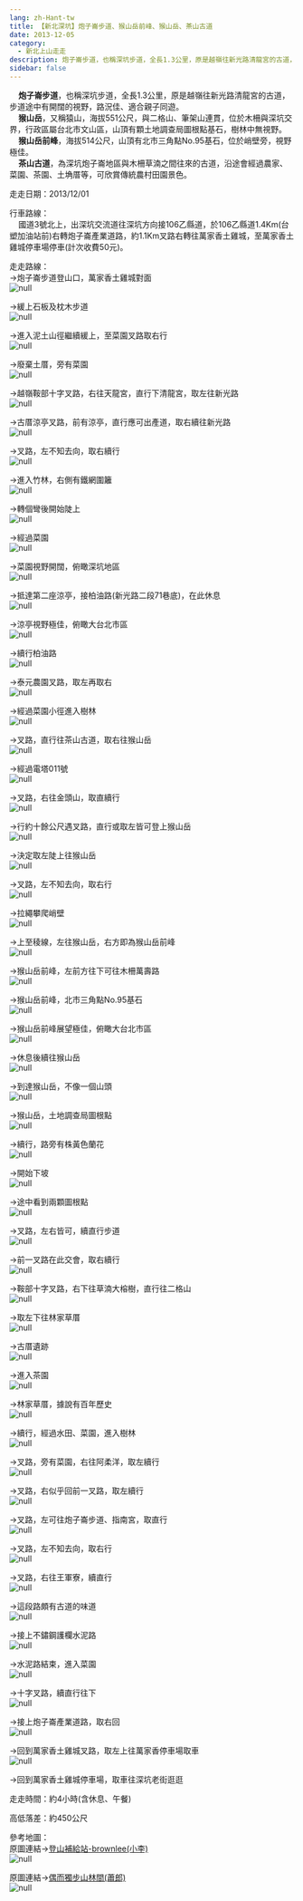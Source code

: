 ```yaml
---
lang: zh-Hant-tw
title: 【新北深坑】炮子崙步道、猴山岳前峰、猴山岳、茶山古道
date: 2013-12-05
category: 
  - 新北上山走走
description: 炮子崙步道，也稱深坑步道，全長1.3公里，原是越嶺往新光路清龍宮的古道，步道途中有開闊的視野，路況佳、適合親子同遊。 猴山岳，又稱猿山，海拔551公尺，與二格山、筆架山連貫，位於木柵與深坑交界，行政區屬台北市文山區，山頂有顆土地調查局圖根點基石，樹林中無視野。 猴山岳前峰，海拔514公尺，山頂有北市三角點No.95基石，位於峭壁旁，視野極佳。 茶山古道，為深坑炮子崙地區與木柵草湳之間往來的古道，沿途會經過農家、菜園、茶園、土埆厝等，可欣賞傳統農村田園景色。
sidebar: false
---
```


    **炮子崙步道**，也稱深坑步道，全長1.3公里，原是越嶺往新光路清龍宮的古道，步道途中有開闊的視野，路況佳、適合親子同遊。  
    **猴山岳**，又稱猿山，海拔551公尺，與二格山、筆架山連貫，位於木柵與深坑交界，行政區屬台北市文山區，山頂有顆土地調查局圖根點基石，樹林中無視野。  
    **猴山岳前峰**，海拔514公尺，山頂有北市三角點No.95基石，位於峭壁旁，視野極佳。  
    **茶山古道**，為深坑炮子崙地區與木柵草湳之間往來的古道，沿途會經過農家、菜園、茶園、土埆厝等，可欣賞傳統農村田園景色。

走走日期：2013/12/01

行車路線：  
    國道3號北上，出深坑交流道往深坑方向接106乙縣道，於106乙縣道1.4Km(台塑加油站前)右轉炮子崙產業道路，約1.1Km叉路右轉往萬家香土雞城，至萬家香土雞城停車場停車(計次收費50元)。

走走路線：  
→炮子崙步道登山口，萬家香土雞城對面  
![null](image/844802472_l.jpg)

→緩上石板及枕木步道  
![null](image/844797054_l.jpg)

→進入泥土山徑繼續緩上，至菜園叉路取右行  
![null](image/844797153_l.jpg)

→廢棄土厝，旁有菜園  
![null](image/844797268_l.jpg)

→越嶺鞍部十字叉路，右往天龍宮，直行下清龍宮，取左往新光路  
![null](image/844797411_l.jpg)

→古厝涼亭叉路，前有涼亭，直行應可出產道，取右續往新光路  
![null](image/844797722_l.jpg)

→叉路，左不知去向，取右續行  
![null](image/844797821_l.jpg)

→進入竹林，右側有鐵網圍籬  
![null](image/844797938_l.jpg)

→轉個彎後開始陡上  
![null](image/844798025_l.jpg)

→經過菜園  
![null](image/844798105_l.jpg)

→菜園視野開闊，俯瞰深坑地區  
![null](image/844798226_l.jpg)

→抵達第二座涼亭，接柏油路(新光路二段71巷底)，在此休息  
![null](image/844798328_l.jpg)

→涼亭視野極佳，俯瞰大台北市區  
![null](image/844798409_l.jpg)

→續行柏油路  
![null](image/844798517_l.jpg)

→泰元農園叉路，取左再取右  
![null](image/844798781_l.jpg)

→經過菜園小徑進入樹林  
![null](image/844798865_l.jpg)

→叉路，直行往茶山古道，取右往猴山岳  
![null](image/844798948_l.jpg)

→經過電塔011號  
![null](image/844799107_l.jpg)

→叉路，右往金頭山，取直續行  
![null](image/844799288_l.jpg)

→行約十餘公尺遇叉路，直行或取左皆可登上猴山岳  
![null](image/844799478_l.jpg)

→決定取左陡上往猴山岳  
![null](image/844799559_l.jpg)

→叉路，左不知去向，取右行  
![null](image/844799641_l.jpg)

→拉繩攀爬峭壁  
![null](image/844799724_l.jpg)

→上至稜線，左往猴山岳，右方即為猴山岳前峰  
![null](image/844799817_l.jpg)

→猴山岳前峰，左前方往下可往木柵萬壽路  
![null](image/844799923_l.jpg)

→猴山岳前峰，北市三角點No.95基石  
![null](image/844800094_l.jpg)

→猴山岳前峰展望極佳，俯瞰大台北市區  
![null](image/844800192_l.jpg)

→休息後續往猴山岳  
![null](image/844800290_l.jpg)

→到達猴山岳，不像一個山頭  
![null](image/844800492_l.jpg)

→猴山岳，土地調查局圖根點  
![null](image/844800399_l.jpg)

→續行，路旁有株黃色蘭花  
![null](image/844800578_l.jpg)

→開始下坡  
![null](image/844800692_l.jpg)

→途中看到兩顆圖根點  
![null](image/844800785_l.jpg)

→叉路，左右皆可，續直行步道  
![null](image/844800882_l.jpg)

→前一叉路在此交會，取右續行  
![null](image/844801097_l.jpg)

→鞍部十字叉路，右下往草湳大榕樹，直行往二格山  
![null](image/844801246_l.jpg)

→取左下往林家草厝  
![null](image/844801349_l.jpg)

→古厝遺跡  
![null](image/844801434_l.jpg)

→進入茶園  
![null](image/844801577_l.jpg)

→林家草厝，據說有百年歷史  
![null](image/844801642_l.jpg)

→續行，經過水田、菜園，進入樹林  
![null](image/844801695_l.jpg)

→叉路，旁有菜園，右往阿柔洋，取左續行  
![null](image/844801754_l.jpg)

→叉路，右似乎回前一叉路，取左續行  
![null](image/844801822_l.jpg)

→叉路，左可往炮子崙步道、指南宮，取直行  
![null](image/844801881_l.jpg)

→叉路，左不知去向，取右行  
![null](image/844801939_l.jpg)

→叉路，右往王軍寮，續直行  
![null](image/844801996_l.jpg)

→這段路頗有古道的味道  
![null](image/844802047_l.jpg)

→接上不鏽鋼護欄水泥路  
![null](image/844802103_l.jpg)

→水泥路結束，進入菜園  
![null](image/844802175_l.jpg)

→十字叉路，續直行往下  
![null](image/844802232_l.jpg)

→接上炮子崙產業道路，取右回  
![null](image/844802347_l.jpg)

→回到萬家香土雞城叉路，取左上往萬家香停車場取車  
![null](image/844802410_l.jpg)

→回到萬家香土雞城停車場，取車往深坑老街逛逛

走走時間：約4小時(含休息、午餐)

高低落差：約450公尺

參考地圖：  
原圖連結→[登山補給站-brownlee(小李)](http://www.keepon.com.tw/DiscussLoad.aspx?code=314B5CF9AEC3A19113F6CAA6F539A662287FF9E134D0379B)  
![null](image/844803189_l.jpg)

原圖連結→[偶而獨步山林間(蕭郎)](http://www.yougoipay.com/kenny/w979/index.htm)  
![null](image/848138969_l.jpg)